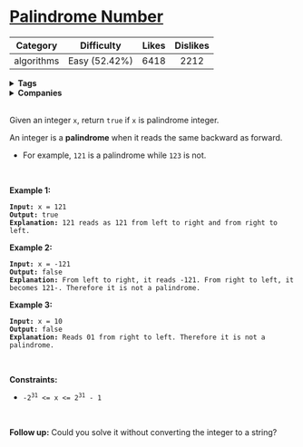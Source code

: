 # [Palindrome Number](https://leetcode.com/problems/palindrome-number/description/)

| Category | Difficulty | Likes | Dislikes |
| :------: | :--------: | :---: | :------: |
| algorithms | Easy (52.42%) | 6418 | 2212 |

<details>
  <summary><strong>Tags</strong></summary>

  [math](https://leetcode.com/tag/math)

</details>

<details>
  <summary><strong>Companies</strong></summary>

  

</details>
<br />
<p>Given an integer <code>x</code>, return <code>true</code> if <code>x</code> is palindrome integer.</p>

<p>An integer is a <strong>palindrome</strong> when it reads the same backward as forward.</p>

<ul>
  <li>For example, <code>121</code> is a palindrome while <code>123</code> is not.</li>
</ul>

<p>&nbsp;</p>
<p><strong>Example 1:</strong></p>

<pre><code><strong>Input:</strong> x = 121
<strong>Output:</strong> true
<strong>Explanation:</strong> 121 reads as 121 from left to right and from right to left.</code></pre>

<p><strong>Example 2:</strong></p>

<pre><code><strong>Input:</strong> x = -121
<strong>Output:</strong> false
<strong>Explanation:</strong> From left to right, it reads -121. From right to left, it becomes 121-. Therefore it is not a palindrome.</code></pre>

<p><strong>Example 3:</strong></p>

<pre><code><strong>Input:</strong> x = 10
<strong>Output:</strong> false
<strong>Explanation:</strong> Reads 01 from right to left. Therefore it is not a palindrome.</code></pre>

<p>&nbsp;</p>
<p><strong>Constraints:</strong></p>

<ul>
  <li><code>-2<sup>31</sup>&nbsp;&lt;= x &lt;= 2<sup>31</sup>&nbsp;- 1</code></li>
</ul>

<p>&nbsp;</p>
<strong>Follow up:</strong> Could you solve it without converting the integer to a string?
